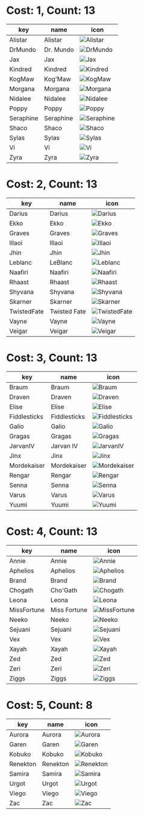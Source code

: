 # Cost: 1, Count: 13
| key       | name      | icon                                      |
| -         | -         | -                                         |
| Alistar   | Alistar   | ![Alistar](../icon/set14/Alistar.jpg)     |
| DrMundo   | Dr. Mundo | ![DrMundo](../icon/set14/DrMundo.jpg)     |
| Jax       | Jax       | ![Jax](../icon/set14/Jax.jpg)             |
| Kindred   | Kindred   | ![Kindred](../icon/set14/Kindred.jpg)     |
| KogMaw    | Kog'Maw   | ![KogMaw](../icon/set14/KogMaw.jpg)       |
| Morgana   | Morgana   | ![Morgana](../icon/set14/Morgana.jpg)     |
| Nidalee   | Nidalee   | ![Nidalee](../icon/set14/Nidalee.jpg)     |
| Poppy     | Poppy     | ![Poppy](../icon/set14/Poppy.jpg)         |
| Seraphine | Seraphine | ![Seraphine](../icon/set14/Seraphine.jpg) |
| Shaco     | Shaco     | ![Shaco](../icon/set14/Shaco.jpg)         |
| Sylas     | Sylas     | ![Sylas](../icon/set14/Sylas.jpg)         |
| Vi        | Vi        | ![Vi](../icon/set14/Vi.jpg)               |
| Zyra      | Zyra      | ![Zyra](../icon/set14/Zyra.jpg)           |
# Cost: 2, Count: 13
| key         | name         | icon                                          |
| -           | -            | -                                             |
| Darius      | Darius       | ![Darius](../icon/set14/Darius.jpg)           |
| Ekko        | Ekko         | ![Ekko](../icon/set14/Ekko.jpg)               |
| Graves      | Graves       | ![Graves](../icon/set14/Graves.jpg)           |
| Illaoi      | Illaoi       | ![Illaoi](../icon/set14/Illaoi.jpg)           |
| Jhin        | Jhin         | ![Jhin](../icon/set14/Jhin.jpg)               |
| Leblanc     | LeBlanc      | ![Leblanc](../icon/set14/Leblanc.jpg)         |
| Naafiri     | Naafiri      | ![Naafiri](../icon/set14/Naafiri.jpg)         |
| Rhaast      | Rhaast       | ![Rhaast](../icon/set14/Rhaast.jpg)           |
| Shyvana     | Shyvana      | ![Shyvana](../icon/set14/Shyvana.jpg)         |
| Skarner     | Skarner      | ![Skarner](../icon/set14/Skarner.jpg)         |
| TwistedFate | Twisted Fate | ![TwistedFate](../icon/set14/TwistedFate.jpg) |
| Vayne       | Vayne        | ![Vayne](../icon/set14/Vayne.jpg)             |
| Veigar      | Veigar       | ![Veigar](../icon/set14/Veigar.jpg)           |
# Cost: 3, Count: 13
| key          | name         | icon                                            |
| -            | -            | -                                               |
| Braum        | Braum        | ![Braum](../icon/set14/Braum.jpg)               |
| Draven       | Draven       | ![Draven](../icon/set14/Draven.jpg)             |
| Elise        | Elise        | ![Elise](../icon/set14/Elise.jpg)               |
| Fiddlesticks | Fiddlesticks | ![Fiddlesticks](../icon/set14/Fiddlesticks.jpg) |
| Galio        | Galio        | ![Galio](../icon/set14/Galio.jpg)               |
| Gragas       | Gragas       | ![Gragas](../icon/set14/Gragas.jpg)             |
| JarvanIV     | Jarvan IV    | ![JarvanIV](../icon/set14/JarvanIV.jpg)         |
| Jinx         | Jinx         | ![Jinx](../icon/set14/Jinx.jpg)                 |
| Mordekaiser  | Mordekaiser  | ![Mordekaiser](../icon/set14/Mordekaiser.jpg)   |
| Rengar       | Rengar       | ![Rengar](../icon/set14/Rengar.jpg)             |
| Senna        | Senna        | ![Senna](../icon/set14/Senna.jpg)               |
| Varus        | Varus        | ![Varus](../icon/set14/Varus.jpg)               |
| Yuumi        | Yuumi        | ![Yuumi](../icon/set14/Yuumi.jpg)               |
# Cost: 4, Count: 13
| key         | name         | icon                                          |
| -           | -            | -                                             |
| Annie       | Annie        | ![Annie](../icon/set14/Annie.jpg)             |
| Aphelios    | Aphelios     | ![Aphelios](../icon/set14/Aphelios.jpg)       |
| Brand       | Brand        | ![Brand](../icon/set14/Brand.jpg)             |
| Chogath     | Cho'Gath     | ![Chogath](../icon/set14/Chogath.jpg)         |
| Leona       | Leona        | ![Leona](../icon/set14/Leona.jpg)             |
| MissFortune | Miss Fortune | ![MissFortune](../icon/set14/MissFortune.jpg) |
| Neeko       | Neeko        | ![Neeko](../icon/set14/Neeko.jpg)             |
| Sejuani     | Sejuani      | ![Sejuani](../icon/set14/Sejuani.jpg)         |
| Vex         | Vex          | ![Vex](../icon/set14/Vex.jpg)                 |
| Xayah       | Xayah        | ![Xayah](../icon/set14/Xayah.jpg)             |
| Zed         | Zed          | ![Zed](../icon/set14/Zed.jpg)                 |
| Zeri        | Zeri         | ![Zeri](../icon/set14/Zeri.jpg)               |
| Ziggs       | Ziggs        | ![Ziggs](../icon/set14/Ziggs.jpg)             |
# Cost: 5, Count: 8
| key      | name     | icon                                    |
| -        | -        | -                                       |
| Aurora   | Aurora   | ![Aurora](../icon/set14/Aurora.jpg)     |
| Garen    | Garen    | ![Garen](../icon/set14/Garen.jpg)       |
| Kobuko   | Kobuko   | ![Kobuko](../icon/set14/Kobuko.jpg)     |
| Renekton | Renekton | ![Renekton](../icon/set14/Renekton.jpg) |
| Samira   | Samira   | ![Samira](../icon/set14/Samira.jpg)     |
| Urgot    | Urgot    | ![Urgot](../icon/set14/Urgot.jpg)       |
| Viego    | Viego    | ![Viego](../icon/set14/Viego.jpg)       |
| Zac      | Zac      | ![Zac](../icon/set14/Zac.jpg)           |
